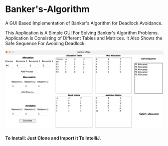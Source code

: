 # Banker's-Algorithm
A GUI Based Implementation of Banker's Algorithm for Deadlock Avoidance.


This Application is A Simple GUI For Solving Banker's Algorithm Problems.
Application is Consisting of Different Tables and Matrices. It Also Shows the Safe Sequence For Avoiding Deadlock.

![alt text](https://github.com/manirajyadav-1/Bankers_Algorithm/blob/main/Screenshot.PNG)


#### To Install: Just Clone and Import it To IntelliJ.

